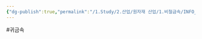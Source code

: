```yaml
---
{"dg-publish":true,"permalink":"/1.Study/2.산업/원자재 산업/1.비철금속/INFO_정련,제련,광산 등/귀금속/","created":"2024-11-20T21:02:28.623+09:00","updated":"2025-06-26T13:07:41.089+09:00"}
---
```


#귀금속 
